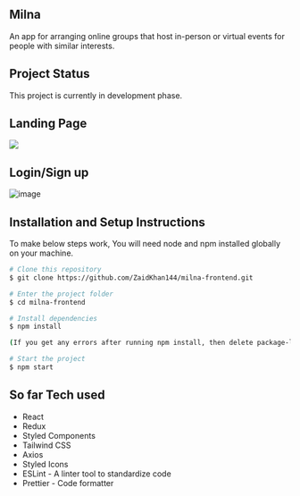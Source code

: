 ## Milna

An app for arranging online groups that host in-person or virtual events for people with similar interests.

## Project Status
This project is currently in development phase. 

## Landing Page
![](MilnaLandingPage.gif)

## Login/Sign up 
![image](https://i.postimg.cc/DzQp6g3W/Milna-2.png)

## Installation and Setup Instructions

To make below steps work, You will need node and npm installed globally on your machine.

```bash
# Clone this repository
$ git clone https://github.com/ZaidKhan144/milna-frontend.git

# Enter the project folder
$ cd milna-frontend

# Install dependencies
$ npm install

(If you get any errors after running npm install, then delete package-lock.json and try npm install again.)

# Start the project
$ npm start
```

## So far Tech used
- React
- Redux
- Styled Components
- Tailwind CSS
- Axios
- Styled Icons
- ESLint - A linter tool to standardize code
- Prettier - Code formatter


